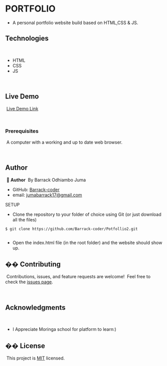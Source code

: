 # PORTFOLIO

- A personal portfolio website build based on HTML,CSS & JS.
​
## Technologies
​
- HTML
- CSS
- JS

 
​
## Live Demo
​
[Live Demo Link]()
​

​
### Prerequisites
​
A computer with a working and up to date web browser.
​

​
## Author
​
👤 **Author**
​
  By Barrack Odhiambo Juma
​
- GitHub: [Barrack-coder](https://github.com/Barrack-coder)
- email: jumabarrack17@gmail.com


​SETUP
​
- Clone the repository to your folder of choice using Git (or just download all the files)
```
$ git clone https://github.com/Barrack-coder/Potfollio2.git
​
```
- Open the index.html file (in the root folder) and the website should show up.
​
​
​
​
## �� Contributing
​
Contributions, issues, and feature requests are welcome!
​
Feel free to check the [issues page](ISSUE_TEMPLATE/feature_request.md).
​

​
## Acknowledgments
​
- I Appreciate Moringa school for platform to learn:)
​
## �� License
​
This project is [MIT](LICENSE) licensed.

